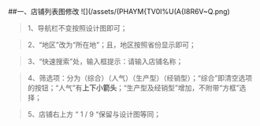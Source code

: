 ##一、店铺列表图修改
![](/assets/(PHAYM{TV0I%U(A{I8R6V~Q.png)

> 1、导航栏不变按照设计图即可；

> 2、“地区”改为“所在地”；且，地区按照省份显示即可；

> 3、“快速搜索”处，输入框提示：请输入店铺名称；

> 4、筛选项：分为（综合）（人气）（生产型）（经销型）；“综合”即清空选项的按钮；“人气”有**上下小箭头**；“生产型及经销型”增加，不附带“方框”选择；

> 5、店铺右上方 “ 1 / 9 “保留与设计图等同；
